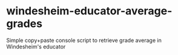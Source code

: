 # windesheim-educator-average-grades
Simple copy+paste console script to retrieve grade average in Windesheim's educator

